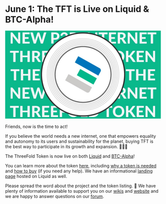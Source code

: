 # June 1: The TFT is Live on Liquid & BTC-Alpha!

![](./img/tokennewinternet.jpeg)

Friends, now is the time to act!

If you believe the world needs a new internet, one that empowers equality and autonomy to its users and sustainability for the planet, buying TFT is the best way to participate in its growth and expansion. 🌱🌿🌳

The ThreeFold Token is now live on both [Liquid](https://app.liquid.com/exchange/TFTBTC) and [BTC-Alpha](https://btc-alpha.com/en/exchange/TFT_BTC)!

You can learn more about the token [here](https://wiki.threefold.io/#/token), including [why a token is needed](https://wiki.threefold.io/#/token_why) and [how to buy](https://wiki.threefold.io/#/token) (if you need any help). We have an informational [landing page](https://www.liquid.com/threefold/) hosted on Liquid as well.

Please spread the word about the project and the token listing. 🙏 We have plenty of information available to support you on our [wikis](https://wiki.threefold.io/) and [website](https://threefold.io/) and we are happy to answer questions on our [forum](https://forum.threefold.io/).